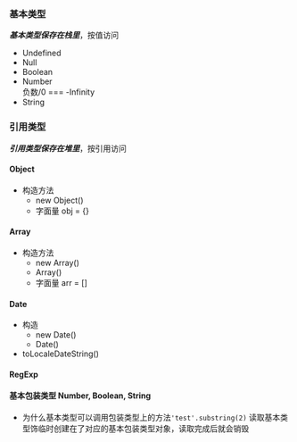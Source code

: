 ### 基本类型  
***基本类型保存在栈里***，按值访问
- Undefined
- Null
- Boolean
- Number  
负数/0 === -Infinity
- String  

### 引用类型 
***引用类型保存在堆里***，按引用访问
#### Object
- 构造方法
    - new Object()
    - 字面量 obj = {}

#### Array 
- 构造方法 
    - new Array()
    - Array()
    - 字面量 arr = []

#### Date
- 构造 
    - new Date()
    - Date()
- toLocaleDateString()

#### RegExp 

#### 基本包装类型 Number, Boolean, String  
- 为什么基本类型可以调用包装类型上的方法```'test'.substring(2)```
读取基本类型饰临时创建在了对应的基本包装类型对象，读取完成后就会销毁  




